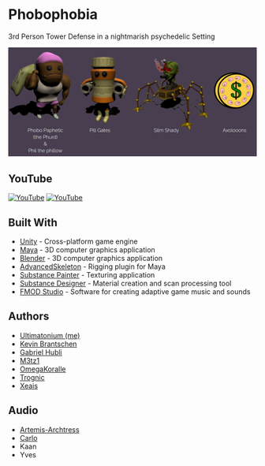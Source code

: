 # Phobophobia
3rd Person Tower Defense in a nightmarish psychedelic Setting

![screenshot](./README_ASSETS/presentedBy.png)

## YouTube
[![YouTube](https://img.youtube.com/vi/PdmdYKLdwM0/0.jpg)](https://youtu.be/PdmdYKLdwM0)
[![YouTube](https://img.youtube.com/vi/gOVkng7vVDc/0.jpg)](https://youtu.be/gOVkng7vVDc*) 

## Built With
* [Unity](https://unity.com/) - Cross-platform game engine
* [Maya](https://autodesk.com/) - 3D computer graphics application
* [Blender](https://www.blender.org/) - 3D computer graphics application
* [AdvancedSkeleton](https://www.animationstudios.com.au/advanced-skeleton) - Rigging plugin for Maya
* [Substance Painter](https://www.substance3d.com/products/substance-painter/) - Texturing application
* [Substance Designer](https://www.substance3d.com/products/substance-designer/) - Material creation and scan processing tool
* [FMOD Studio](https://www.fmod.com/studio/) - Software for creating adaptive game music and sounds

## Authors
 * [Ultimatonium (me)](https://github.com/Ultimatonium)
 * [Kevin Brantschen](https://kbrantschen.artstation.com)
 * [Gabriel Hubli](https://www.gabrielhubli.com) 
 * [M3tz1](https://github.com/M3tz1)
 * [OmegaKoralle](https://github.com/OmegaKoralle)
 * [Trognic](https://github.com/Trognic)
 * [Xeais](https://github.com/Xeais)

## Audio
 * [Artemis-Archtress](https://github.com/Artemis-Archtress)
 * [Carlo](https://soundcloud.com/vellum-musik)
 * Kaan
 * Yves
